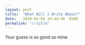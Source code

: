 ```yaml
---
layout: post
title:  "What Will I Write About?"
date:   2020-04-04 19:44:46 -0400
permalink: "/:title"
---
```

Your guess is as good as mine. 
